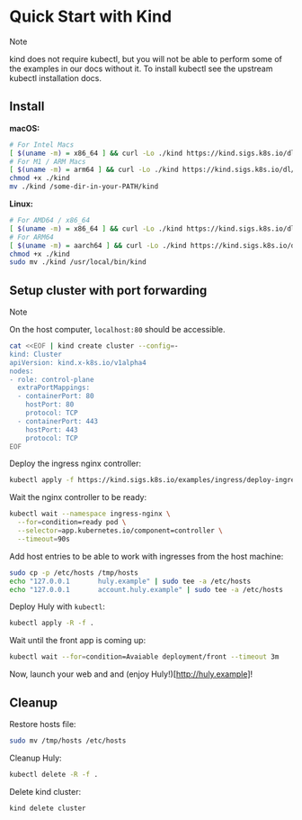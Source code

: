 # Quick Start with Kind
> [!NOTE]
> kind does not require kubectl, but you will not be able to perform some of the examples in our docs without it. To install kubectl see the upstream kubectl installation docs.

## Install 

**macOS:**
```bash
# For Intel Macs
[ $(uname -m) = x86_64 ] && curl -Lo ./kind https://kind.sigs.k8s.io/dl/v0.26.0/kind-darwin-amd64
# For M1 / ARM Macs
[ $(uname -m) = arm64 ] && curl -Lo ./kind https://kind.sigs.k8s.io/dl/v0.26.0/kind-darwin-arm64
chmod +x ./kind
mv ./kind /some-dir-in-your-PATH/kind
```

**Linux:**
```bash
# For AMD64 / x86_64
[ $(uname -m) = x86_64 ] && curl -Lo ./kind https://kind.sigs.k8s.io/dl/v0.26.0/kind-linux-amd64
# For ARM64
[ $(uname -m) = aarch64 ] && curl -Lo ./kind https://kind.sigs.k8s.io/dl/v0.26.0/kind-linux-arm64
chmod +x ./kind
sudo mv ./kind /usr/local/bin/kind
```

## Setup cluster with port forwarding 

> [!NOTE]
> On the host computer, `localhost:80` should be accessible.

```bash
cat <<EOF | kind create cluster --config=-
kind: Cluster
apiVersion: kind.x-k8s.io/v1alpha4
nodes:
- role: control-plane
  extraPortMappings:
  - containerPort: 80
    hostPort: 80
    protocol: TCP
  - containerPort: 443
    hostPort: 443
    protocol: TCP
EOF
```

Deploy the ingress nginx controller:
```bash
kubectl apply -f https://kind.sigs.k8s.io/examples/ingress/deploy-ingress-nginx.yaml
```

Wait the nginx controller to be ready:
```bash
kubectl wait --namespace ingress-nginx \
  --for=condition=ready pod \
  --selector=app.kubernetes.io/component=controller \
  --timeout=90s
```

Add host entries to be able to work with ingresses from the host machine:
```bash
sudo cp -p /etc/hosts /tmp/hosts
echo "127.0.0.1       huly.example" | sudo tee -a /etc/hosts
echo "127.0.0.1       account.huly.example" | sudo tee -a /etc/hosts
```

Deploy Huly with `kubectl`:

```bash
kubectl apply -R -f .
```

Wait until the front app is coming up:
```bash
kubectl wait --for=condition=Avaiable deployment/front --timeout 3m
```

Now, launch your web and and (enjoy Huly!)[http://huly.example]!


## Cleanup

Restore hosts file:
```bash
sudo mv /tmp/hosts /etc/hosts
```

Cleanup Huly:
```bash
kubectl delete -R -f .
```

Delete kind cluster:
```bash
kind delete cluster
```